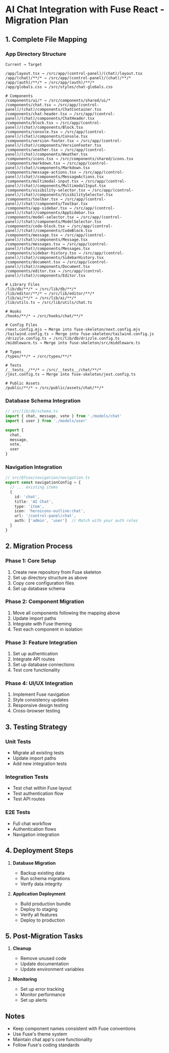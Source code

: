 # AI Chat Integration with Fuse React - Migration Plan

## 1. Complete File Mapping

### App Directory Structure
```
Current → Target

/app/layout.tsx → /src/app/(control-panel)/(chat)/layout.tsx
/app/(chat)/**/* → /src/app/(control-panel)/(chat)/**/*
/app/(auth)/**/* → /src/app/(auth)/**/*
/app/globals.css → /src/styles/chat-globals.css

# Components
/components/ui/* → /src/components/shared/ui/*
/components/chat.tsx → /src/app/(control-panel)/(chat)/components/ChatContainer.tsx
/components/chat-header.tsx → /src/app/(control-panel)/(chat)/components/ChatHeader.tsx
/components/block.tsx → /src/app/(control-panel)/(chat)/components/Block.tsx
/components/console.tsx → /src/app/(control-panel)/(chat)/components/Console.tsx
/components/version-footer.tsx → /src/app/(control-panel)/(chat)/components/VersionFooter.tsx
/components/weather.tsx → /src/app/(control-panel)/(chat)/components/Weather.tsx
/components/icons.tsx → /src/components/shared/icons.tsx
/components/markdown.tsx → /src/app/(control-panel)/(chat)/components/Markdown.tsx
/components/message-actions.tsx → /src/app/(control-panel)/(chat)/components/MessageActions.tsx
/components/multimodal-input.tsx → /src/app/(control-panel)/(chat)/components/MultimodalInput.tsx
/components/visibility-selector.tsx → /src/app/(control-panel)/(chat)/components/VisibilitySelector.tsx
/components/toolbar.tsx → /src/app/(control-panel)/(chat)/components/Toolbar.tsx
/components/app-sidebar.tsx → /src/app/(control-panel)/(chat)/components/AppSidebar.tsx
/components/model-selector.tsx → /src/app/(control-panel)/(chat)/components/ModelSelector.tsx
/components/code-block.tsx → /src/app/(control-panel)/(chat)/components/CodeBlock.tsx
/components/message.tsx → /src/app/(control-panel)/(chat)/components/Message.tsx
/components/messages.tsx → /src/app/(control-panel)/(chat)/components/Messages.tsx
/components/sidebar-history.tsx → /src/app/(control-panel)/(chat)/components/SidebarHistory.tsx
/components/document.tsx → /src/app/(control-panel)/(chat)/components/Document.tsx
/components/editor.tsx → /src/app/(control-panel)/(chat)/components/Editor.tsx

# Library Files
/lib/db/**/* → /src/lib/db/**/*
/lib/editor/**/* → /src/lib/editor/**/*
/lib/ai/**/* → /src/lib/ai/**/*
/lib/utils.ts → /src/lib/utils/chat.ts

# Hooks
/hooks/**/* → /src/hooks/chat/**/*

# Config Files
/next.config.mjs → Merge into fuse-skeleton/next.config.mjs
/tailwind.config.ts → Merge into fuse-skeleton/tailwind.config.js
/drizzle.config.ts → /src/lib/db/drizzle.config.ts
/middleware.ts → Merge into fuse-skeleton/src/middleware.ts

# Types
/types/**/* → /src/types/**/*

# Tests
/__tests__/**/* → /src/__tests__/chat/**/*
/jest.config.ts → Merge into fuse-skeleton/jest.config.ts

# Public Assets
/public/**/* → /src/public/assets/chat/**/*
```

### Database Schema Integration
```typescript
// src/lib/db/schema.ts
import { chat, message, vote } from './models/chat'
import { user } from './models/user'

export {
  chat,
  message,
  vote,
  user
}
```

### Navigation Integration
```typescript
// src/@fuse/navigation/navigation.ts
export const navigationConfig = {
  // ... existing items
  {
    id: 'chat',
    title: 'AI Chat',
    type: 'item',
    icon: 'heroicons-outline:chat',
    url: '/control-panel/chat',
    auth: ['admin', 'user']  // Match with your auth roles
  }
}
```

## 2. Migration Process

### Phase 1: Core Setup
1. Create new repository from Fuse skeleton
2. Set up directory structure as above
3. Copy core configuration files
4. Set up database schema

### Phase 2: Component Migration
1. Move all components following the mapping above
2. Update import paths
3. Integrate with Fuse theming
4. Test each component in isolation

### Phase 3: Feature Integration
1. Set up authentication
2. Integrate API routes
3. Set up database connections
4. Test core functionality

### Phase 4: UI/UX Integration
1. Implement Fuse navigation
2. Style consistency updates
3. Responsive design testing
4. Cross-browser testing

## 3. Testing Strategy

### Unit Tests
- Migrate all existing tests
- Update import paths
- Add new integration tests

### Integration Tests
- Test chat within Fuse layout
- Test authentication flow
- Test API routes

### E2E Tests
- Full chat workflow
- Authentication flows
- Navigation integration

## 4. Deployment Steps

1. **Database Migration**
   - Backup existing data
   - Run schema migrations
   - Verify data integrity

2. **Application Deployment**
   - Build production bundle
   - Deploy to staging
   - Verify all features
   - Deploy to production

## 5. Post-Migration Tasks

1. **Cleanup**
   - Remove unused code
   - Update documentation
   - Update environment variables

2. **Monitoring**
   - Set up error tracking
   - Monitor performance
   - Set up alerts

## Notes
- Keep component names consistent with Fuse conventions
- Use Fuse's theme system
- Maintain chat app's core functionality
- Follow Fuse's coding standards 